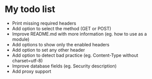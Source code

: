 # My todo list

* Print missing required headers
* Add option to select the method (GET or POST)
* Improve README.md with more information (eg. how to use as a module)
* Add options to show only the enabled headers
* Add option to set any other header
* Add option to detect bad practice (eg. Content-Type without charset=utf-8)
* Improve database fields (eg. Security description)
* Add proxy support
